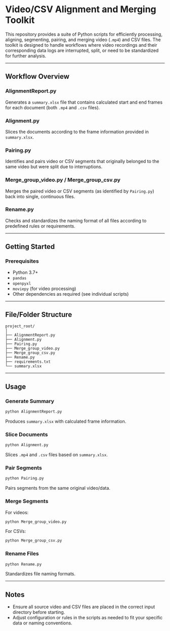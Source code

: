 # Video/CSV Alignment and Merging Toolkit

This repository provides a suite of Python scripts for efficiently processing, aligning, segmenting, pairing, and merging video (`.mp4`) and CSV files. The toolkit is designed to handle workflows where video recordings and their corresponding data logs are interrupted, split, or need to be standardized for further analysis.

---

## Workflow Overview

### AlignmentReport.py
Generates a `summary.xlsx` file that contains calculated start and end frames for each document (both `.mp4` and `.csv` files).

### Alignment.py
Slices the documents according to the frame information provided in `summary.xlsx`.

### Pairing.py
Identifies and pairs video or CSV segments that originally belonged to the same video but were split due to interruptions.

### Merge_group_video.py / Merge_group_csv.py
Merges the paired video or CSV segments (as identified by `Pairing.py`) back into single, continuous files.

### Rename.py
Checks and standardizes the naming format of all files according to predefined rules or requirements.

---

## Getting Started

### Prerequisites

- Python 3.7+
- `pandas`
- `openpyxl`
- `moviepy` (for video processing)
- Other dependencies as required (see individual scripts)

---

## File/Folder Structure

```plaintext
project_root/
│
├── AlignmentReport.py
├── Alignment.py
├── Pairing.py
├── Merge_group_video.py
├── Merge_group_csv.py
├── Rename.py
├── requirements.txt
└── summary.xlsx
```

---

## Usage

### Generate Summary

```bash
python AlignmentReport.py
```
Produces `summary.xlsx` with calculated frame information.

### Slice Documents

```bash
python Alignment.py
```
Slices `.mp4` and `.csv` files based on `summary.xlsx`.

### Pair Segments

```bash
python Pairing.py
```
Pairs segments from the same original video/data.

### Merge Segments

For videos:
```bash
python Merge_group_video.py
```

For CSVs:
```bash
python Merge_group_csv.py
```

### Rename Files

```bash
python Rename.py
```
Standardizes file naming formats.

---


## Notes

- Ensure all source video and CSV files are placed in the correct input directory before starting.
- Adjust configuration or rules in the scripts as needed to fit your specific data or naming conventions.
